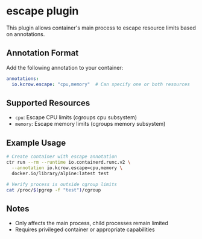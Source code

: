 # escape plugin

This plugin allows container's main process to escape resource limits based on annotations.

## Annotation Format

Add the following annotation to your container:
```yaml
annotations:
  io.kcrow.escape: "cpu,memory"  # Can specify one or both resources
```

## Supported Resources
- `cpu`: Escape CPU limits (cgroups cpu subsystem)
- `memory`: Escape memory limits (cgroups memory subsystem)

## Example Usage

```bash
# Create container with escape annotation
ctr run --rm --runtime io.containerd.runc.v2 \
  --annotation io.kcrow.escape=cpu,memory \
  docker.io/library/alpine:latest test

# Verify process is outside cgroup limits
cat /proc/$(pgrep -f "test")/cgroup
```

## Notes
- Only affects the main process, child processes remain limited
- Requires privileged container or appropriate capabilities
